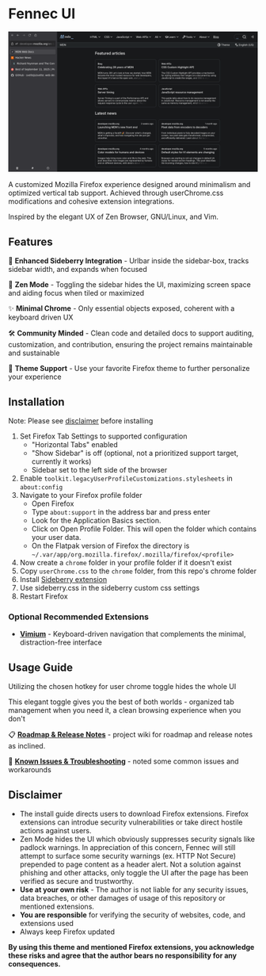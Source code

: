 # Fennec UI
![Demo Screenshot](demo.png)

A customized Mozilla Firefox experience designed around minimalism and optimized vertical tab support. Achieved through userChrome.css modifications and cohesive extension integrations.

Inspired by the elegant UX of Zen Browser, GNU/Linux, and Vim.

## Features

🔗 **Enhanced Sideberry Integration** - Urlbar inside the sidebar-box, tracks sidebar width, and expands when focused

🧘 **Zen Mode** - Toggling the sidebar hides the UI, maximizing screen space and aiding focus when tiled or maximized

✨ **Minimal Chrome** - Only essential objects exposed, coherent with a keyboard driven UX

🛠️ **Community Minded** - Clean code and detailed docs to support auditing, customization, and contribution, ensuring the project remains maintainable and sustainable

🎨 **Theme Support** - Use your favorite Firefox theme to further personalize your experience

## Installation

Note: Please see [disclaimer](#disclaimer) before installing

1. Set Firefox Tab Settings to supported configuration
   - "Horizontal Tabs" enabled
   - "Show Sidebar" is off (optional, not a prioritized support target, currently it works)
   -  Sidebar set to the left side of the browser
2. Enable `toolkit.legacyUserProfileCustomizations.stylesheets` in `about:config`
3. Navigate to your Firefox profile folder
   - Open Firefox
   - Type `about:support` in the address bar and press enter
   - Look for the Application Basics section.
   - Click on Open Profile Folder. This will open the folder which contains your user data.
   - On the Flatpak version of Firefox the directory is `~/.var/app/org.mozilla.firefox/.mozilla/firefox/<profile>`
4. Now create a `chrome` folder in your profile folder if it doesn't exist
5. Copy `userChrome.css` to the `chrome` folder, from this repo's chrome folder
6. Install [Sideberry extension](https://addons.mozilla.org/en-US/firefox/addon/sidebery/)
7. Use sideberry.css in the sideberry custom css settings
8. Restart Firefox

### Optional Recommended Extensions
- **[Vimium](https://addons.mozilla.org/en-US/firefox/addon/vimium-ff/)** - Keyboard-driven navigation that complements the minimal, distraction-free interface

## Usage Guide

Utilizing the chosen hotkey for user chrome toggle hides the whole UI

This elegant toggle gives you the best of both worlds - organized tab management when you need it, a clean browsing experience when you don't

📋 **[Roadmap & Release Notes](https://github.com/tompassarelli/fennec-css/wiki)** - project wiki for roadmap and release notes as inclined.

👾 **[Known Issues & Troubleshooting](https://github.com/tompassarelli/fennec-ui/wiki/Troubleshooting)** - noted some common issues and workarounds 

## Disclaimer

- The install guide directs users to download Firefox extensions. Firefox extensions can introdue security vulnerabilities or take direct hostile actions against users. 
- Zen Mode hides the UI which obviously suppresses security signals like padlock warnings. In appreciation of this concern, Fennec will still attempt to surface some security warnings (ex. HTTP Not Secure) prepended to page content as a header alert. Not a solution against phishing and other attacks, only toggle the UI after the page has been verified as secure and trustworthy.
- **Use at your own risk** - The author is not liable for any security issues, data breaches, or other damages of usage of this repository or mentioned extensions.
- **You are responsible** for verifying the security of websites, code, and extensions used
- Always keep Firefox updated

**By using this theme and mentioned Firefox extensions, you acknowledge these risks and agree that the author bears no responsibility for any consequences.**